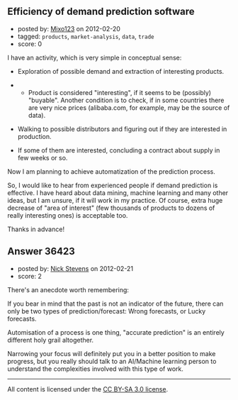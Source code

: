 ## Efficiency of demand prediction software

- posted by: [Mixo123](https://stackexchange.com/users/-1/16530-mixo123) on 2012-02-20
- tagged: `products`, `market-analysis`, `data`, `trade`
- score: 0

I have an activity, which is very simple in conceptual sense:

* Exploration of possible demand and extraction of interesting products.

* * Product is considered "interesting", if it seems to be (possibly) "buyable". Another 
condition is to check, if in some countries there are very nice prices (alibaba.com, for example, may be the source of data).

* Walking to possible distributors and figuring out if they are interested in production.

* If some of them are interested, concluding a contract about supply in few weeks or so.

Now I am planning to achieve automatization of the prediction process.

So, I would like to hear from experienced people if demand prediction is effective.
I have heard about data mining, machine learning and many other ideas, but I am unsure, if it will work in my practice. Of course, extra huge decrease of "area of interest" (few thousands of products to dozens of really interesting ones) is acceptable too.

Thanks in advance!


## Answer 36423

- posted by: [Nick Stevens](https://stackexchange.com/users/-1/15902-nick-stevens) on 2012-02-21
- score: 2

There's an anecdote worth remembering:

If you bear in mind that the past is not an indicator of the future, there can only be two types of prediction/forecast: Wrong forecasts, or Lucky forecasts.

Automisation of a process is one thing, "accurate prediction" is an entirely different holy grail altogether. 

Narrowing your focus will definitely put you in a better position to make progress, but you really should talk to an AI/Machine learning person to understand the complexities involved with this type of work.



---

All content is licensed under the [CC BY-SA 3.0 license](https://creativecommons.org/licenses/by-sa/3.0/).
